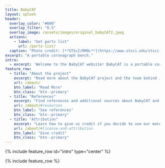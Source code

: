 ```yaml
---
title: BabyCAT
layout: splash
header:
  overlay_color: "#000"
  overlay_filter: "0.5"
  overlay_image: /assets/images/original_babyCAT2.jpeg
  actions:
    - label: "Get parts list"
      url: /parts-list/
  caption: "Photo credit: [**STScI/RMOL**](https://www.stsci.edu/stsci-research/research-topics-and-programs/russell-b-makidon-optics-laboratory)"
excerpt: "A portable coronagraph bench."
intro: 
  - excerpt: 'Welcome to the BabyCAT website! BabyCAT is a portable coronagraph bench designed to interactively demonstrate coronagraphy. You can download a full parts list and build your own BabyCAT - make sure to let us know if you do!'
feature_row:
  - title: "About the project"
    excerpt: "Read more about the BabyCAT project and the team behind it."
    url: /about/
    btn_label: "Read More"
    btn_class: "btn--primary"
  - title: "References"
    excerpt: "Find references and additional sources about BabyCAT and coronagraphy."
    url: /about/#resources
    btn_label: "See references"
    btn_class: "btn--primary"
  - title: "Attribution"
    excerpt: "Learn how to give us credit if you decide to use our materials to build your own BabyCAT."
    url: /about/#license-and-attribution
    btn_label: "Give credit"
    btn_class: "btn--primary"
---
```


{% include feature_row id="intro" type="center" %}

{% include feature_row %}


